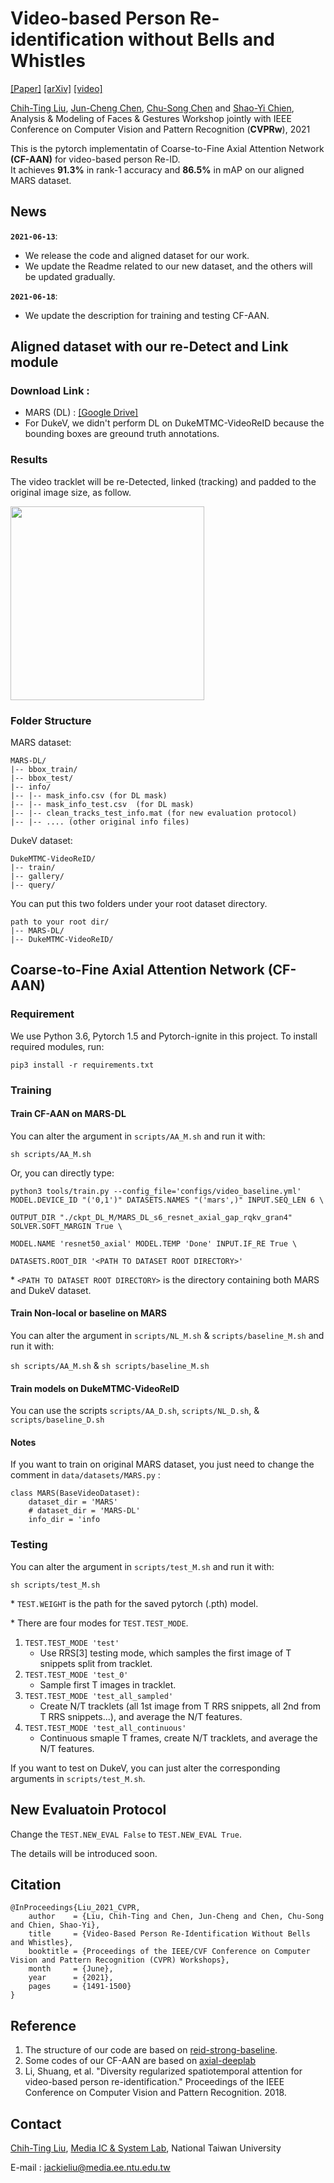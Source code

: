 # Video-based Person Re-identification without Bells and Whistles

[[Paper]](http://media.ee.ntu.edu.tw/research/CFAAN/paper/CVPRw21_VideoReID.pdf) [[arXiv]](https://arxiv.org/pdf/2105.10678.pdf) [[video]](https://youtu.be/RNssJNmq504)

[Chih-Ting Liu](https://jackie840129.github.io/), [Jun-Cheng Chen](https://www.citi.sinica.edu.tw/pages/pullpull/contact_en.html), [Chu-Song Chen](https://imp.iis.sinica.edu.tw/) and [Shao-Yi Chien](http://www.ee.ntu.edu.tw/profile?id=101),<br/>Analysis & Modeling of Faces & Gestures Workshop jointly with IEEE Conference on Computer Vision and Pattern Recognition (**CVPRw**), 2021

This is the pytorch implementatin of Coarse-to-Fine Axial Attention Network **(CF-AAN)** for video-based person Re-ID. 
<br/>It achieves **91.3%** in rank-1 accuracy and **86.5%** in mAP on our aligned MARS dataset.

## News

**`2021-06-13`**: 
- We release the code and aligned dataset for our work.
- We update the Readme related to our new dataset, and the others will be updated gradually.

**`2021-06-18`**:
- We update the description for training and testing CF-AAN.

## Aligned dataset with our re-Detect and Link module

### Download Link : 

- MARS (DL) : [[Google Drive]](https://drive.google.com/file/d/1adP39y7xoKYX8Z4lyBtZiDTg9kZyK1Cx/view?usp=sharing)
- For DukeV, we didn't perform DL on DukeMTMC-VideoReID because the bounding boxes are greound truth annotations.

### Results
The video tracklet will be re-Detected, linked (tracking) and padded to the original image size, as follow.
<p align="left"><img src='imgs/DL.png' width="310pix"></p>

### Folder Structure
MARS dataset:
```
MARS-DL/
|-- bbox_train/
|-- bbox_test/
|-- info/
|-- |-- mask_info.csv (for DL mask)
|-- |-- mask_info_test.csv  (for DL mask)
|-- |-- clean_tracks_test_info.mat (for new evaluation protocol)
|-- |-- .... (other original info files)
```
DukeV dataset:
```
DukeMTMC-VideoReID/
|-- train/
|-- gallery/
|-- query/
```
You can put this two folders under your root dataset directory.
```
path to your root dir/
|-- MARS-DL/
|-- DukeMTMC-VideoReID/
```
## Coarse-to-Fine Axial Attention Network (CF-AAN)

### Requirement
We use Python 3.6, Pytorch 1.5 and Pytorch-ignite in this project. To install required modules, run:
```
pip3 install -r requirements.txt
```
### Training
#### Train CF-AAN on MARS-DL
You can alter the argument in `scripts/AA_M.sh` and run it with:
```
sh scripts/AA_M.sh
```
Or, you can directly type:
```
python3 tools/train.py --config_file='configs/video_baseline.yml' MODEL.DEVICE_ID "('0,1')" DATASETS.NAMES "('mars',)" INPUT.SEQ_LEN 6 \
                                                                   OUTPUT_DIR "./ckpt_DL_M/MARS_DL_s6_resnet_axial_gap_rqkv_gran4" SOLVER.SOFT_MARGIN True \
                                                                   MODEL.NAME 'resnet50_axial' MODEL.TEMP 'Done' INPUT.IF_RE True \
                                                                   DATASETS.ROOT_DIR '<PATH TO DATASET ROOT DIRECTORY>'
```
\* `<PATH TO DATASET ROOT DIRECTORY>` is the directory containing both MARS and DukeV dataset.
#### Train Non-local or baseline on MARS
You can alter the argument in `scripts/NL_M.sh` & `scripts/baseline_M.sh` and run it with:

`sh scripts/AA_M.sh` & `sh scripts/baseline_M.sh`
#### Train models on DukeMTMC-VideoReID
You can use the scripts `scripts/AA_D.sh`, `scripts/NL_D.sh`, & `scripts/baseline_D.sh`

#### Notes
If you want to train on original MARS dataset, you just need to change the comment in `data/datasets/MARS.py` :
```
class MARS(BaseVideoDataset):
    dataset_dir = 'MARS'
    # dataset_dir = 'MARS-DL'
    info_dir = 'info
```

### Testing
You can alter the argument in `scripts/test_M.sh` and run it with:
```
sh scripts/test_M.sh
```
\* `TEST.WEIGHT` is the path for the saved pytorch (.pth) model.

\* There are four modes for `TEST.TEST_MODE`.
1. `TEST.TEST_MODE 'test'` 
    * Use RRS[3] testing mode, which samples the first image of T snippets split from tracklet.
2. `TEST.TEST_MODE 'test_0'` 
    * Sample first T images in tracklet.
3. `TEST.TEST_MODE 'test_all_sampled'`
    * Create N/T tracklets (all 1st image from T RRS snippets, all 2nd from T RRS snippets...), and average the N/T features. 
4. `TEST.TEST_MODE 'test_all_continuous'` 
    * Continuous smaple T frames, create N/T tracklets, and average the N/T features.

If you want to test on DukeV, you can  just alter the corresponding arguments in `scripts/test_M.sh`.

## New Evaluatoin Protocol

Change the `TEST.NEW_EVAL False` to `TEST.NEW_EVAL True`.

The details will be introduced soon.

## Citation
```
@InProceedings{Liu_2021_CVPR,
    author    = {Liu, Chih-Ting and Chen, Jun-Cheng and Chen, Chu-Song and Chien, Shao-Yi},
    title     = {Video-Based Person Re-Identification Without Bells and Whistles},
    booktitle = {Proceedings of the IEEE/CVF Conference on Computer Vision and Pattern Recognition (CVPR) Workshops},
    month     = {June},
    year      = {2021},
    pages     = {1491-1500}
}
```
## Reference

1. The structure of our code are based on [reid-strong-baseline](https://github.com/michuanhaohao/reid-strong-baseline).  
2. Some codes of our CF-AAN are based on [axial-deeplab](https://github.com/csrhddlam/axial-deeplab)
3. Li, Shuang, et al. "Diversity regularized spatiotemporal attention for video-based person re-identification." Proceedings of the IEEE Conference on Computer Vision and Pattern Recognition. 2018.
## Contact

[Chih-Ting Liu](https://jackie840129.github.io/), [Media IC & System Lab](https://github.com/mediaic), National Taiwan University

E-mail : jackieliu@media.ee.ntu.edu.tw
